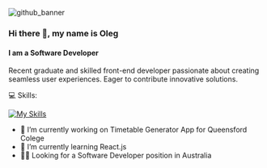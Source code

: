 ![github_banner](https://github.com/jaynero/jaynero/assets/61372337/73ef7b58-e655-4877-99fe-954f6646dce2)
### Hi there 👋, my name is Oleg

#### I am a Software Developer

Recent graduate and skilled front-end developer passionate about creating seamless user experiences. Eager to contribute innovative solutions.

💻 Skills:

[![My Skills](https://skillicons.dev/icons?i=js,html,css,nodejs,react)](https://skillicons.dev)

- 🔭 I’m currently working on Timetable Generator App for Queensford Colege 
- 🌱 I’m currently learning React.js
- 👨‍💻 Looking for a Software Developer position in Australia


